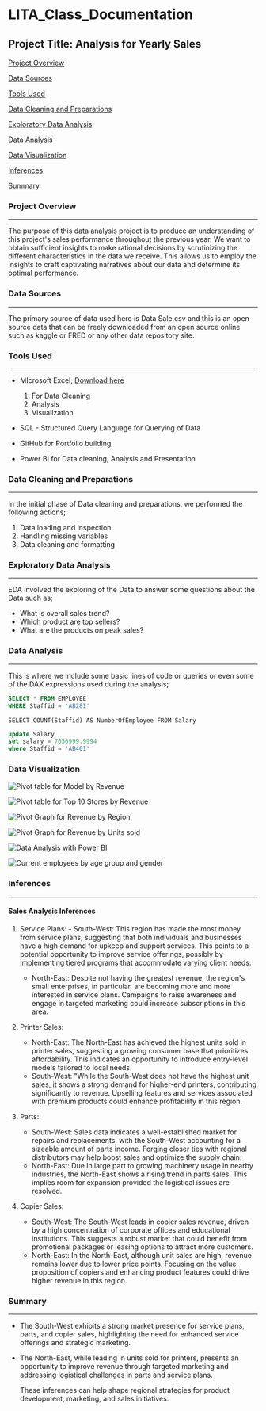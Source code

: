 # LITA_Class_Documentation

## Project Title: Analysis for Yearly Sales

[Project Overview](#project-overview)

[Data Sources](#data-sources)

[Tools Used](#tools-used)

[Data Cleaning and Preparations](#data-cleaning-and-preparations)

[Exploratory Data Analysis](#exploratory-data-analysis)

[Data Analysis](#data-analysis)

[Data Visualization](#data-visualization)

[Inferences](#inferences)

[Summary](#summary)

### Project Overview
---
The purpose of this data analysis project is to produce an understanding of this project's sales performance throughout the previous year. We want to obtain sufficient insights to make rational decisions by scrutinizing the different characteristics in the data we receive. This allows us to employ the insights to craft captivating narratives about our data and determine its optimal performance.

### Data Sources
---
The primary source of data used here is Data Sale.csv and this is an open source data that can be freely downloaded from an open source online such as kaggle or FRED or any other data repository site.

### Tools Used
---
- MIcrosoft Excel; [Download here](https://www.microsoft.com)
  1. For Data Cleaning
  2. Analysis
  3. Visualization
  
- SQL - Structured Query Language for Querying of Data
- GitHub for Portfolio building
- Power BI for Data cleaning, Analysis and Presentation

### Data Cleaning and Preparations
---
In the initial phase of Data cleaning and preparations, we performed the following actions;
1. Data loading and inspection
2. Handling missing variables
3. Data cleaning and formatting

### Exploratory Data Analysis
---
EDA involved the exploring of the Data to answer some questions about the Data such as;
- What is overall sales trend?
- Which product are top sellers?
- What are the products on peak sales?

### Data Analysis
---
This is where we include some basic lines of code or queries or even some of the DAX expressions used during the analysis;
```SQL
SELECT * FROM EMPLOYEE
WHERE Staffid = 'AB281'
```

```SELECT COUNT(Staffid) AS NumberOfEmployee FROM Salary```
```SQL
update Salary
set salary = 7056999.9994
where Staffid = 'AB401'
```

### Data Visualization

![Pivot table for Model by Revenue](https://github.com/user-attachments/assets/14ac9ca8-e360-4cde-b089-089022f65502)

![Pivot table for Top 10 Stores by Revenue](https://github.com/user-attachments/assets/ab2c9c1d-e926-4077-97fe-50d7071d530c)

![Pivot Graph for Revenue by Region](https://github.com/user-attachments/assets/d611dd43-4778-4f63-8b51-7a0d971f15c9)

![Pivot Graph for Revenue by Units sold](https://github.com/user-attachments/assets/31f2ab55-256a-4653-8283-c0c52627547b)

![Data Analysis with Power BI](https://github.com/user-attachments/assets/ff048a39-1fa5-4f10-a98f-1b427cb0b1ea)

![Current employees by age group and gender](https://github.com/user-attachments/assets/97a19a35-dcb7-43b3-b58a-16d8e15987dc)

### Inferences
---
#### Sales Analysis Inferences

1. Service Plans: - South-West: This region has made the most money from service plans, suggesting that both individuals and businesses have a high demand for upkeep and support services. This points to a potential opportunity to improve service offerings, possibly by implementing tiered programs that accommodate varying client needs.
   - North-East: Despite not having the greatest revenue, the region's small enterprises, in particular, are becoming more and more interested in service plans. Campaigns to raise awareness and engage in targeted marketing could increase subscriptions in this area.

2. Printer Sales:
   - North-East: The North-East has achieved the highest units sold in printer sales, suggesting a growing consumer base that prioritizes affordability. This indicates an opportunity to introduce entry-level models tailored to local needs.
   - South-West: "While the South-West does not have the highest unit sales, it shows a strong demand for higher-end printers, contributing significantly to revenue. Upselling features and services associated with premium products could enhance profitability in this region.
  
3. Parts:
   - South-West: Sales data indicates a well-established market for repairs and replacements, with the South-West accounting for a sizeable amount of parts income. Forging closer ties with regional distributors may help boost sales and optimize the supply chain.
   - North-East: Due in large part to growing machinery usage in nearby industries, the North-East shows a rising trend in parts sales. This implies room for expansion provided the logistical issues are resolved.

4. Copier Sales:
   - South-West: The South-West leads in copier sales revenue, driven by a high concentration of corporate offices and educational institutions. This suggests a robust market that could benefit from promotional packages or leasing options to attract more customers.
   - North-East: In the North-East, although unit sales are high, revenue remains lower due to lower price points. Focusing on the value proposition of copiers and enhancing product features could drive higher revenue in this region.
  
### Summary
---
- The South-West exhibits a strong market presence for service plans, parts, and copier sales, highlighting the need for enhanced service offerings and strategic marketing.
  
- The North-East, while leading in units sold for printers, presents an opportunity to improve revenue through targeted marketing and addressing logistical challenges in parts and service plans.

  These inferences can help shape regional strategies for product development, marketing, and sales initiatives.


